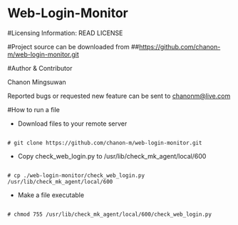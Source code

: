 # Web-Login-Monitor

#Licensing Information: READ LICENSE

#Project source can be downloaded from
##https://github.com/chanon-m/web-login-monitor.git

#Author & Contributor

Chanon Mingsuwan

Reported bugs or requested new feature can be sent to chanonm@live.com

#How to run a file
* Download files to your remote server

```

# git clone https://github.com/chanon-m/web-login-monitor.git

```

* Copy check_web_login.py to /usr/lib/check_mk_agent/local/600

```

# cp ./web-login-monitor/check_web_login.py /usr/lib/check_mk_agent/local/600

```

* Make a file executable

```

# chmod 755 /usr/lib/check_mk_agent/local/600/check_web_login.py

```
